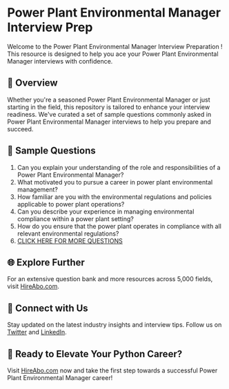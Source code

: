 # Power Plant Environmental Manager Interview Prep

Welcome to the Power Plant Environmental Manager Interview Preparation ! This resource is designed to help you ace your Power Plant Environmental Manager interviews with confidence.

## 🚀 Overview

Whether you're a seasoned Power Plant Environmental Manager or just starting in the field, this repository is tailored to enhance your interview readiness. We've curated a set of sample questions commonly asked in Power Plant Environmental Manager interviews to help you prepare and succeed.

## 📝 Sample Questions

1. Can you explain your understanding of the role and responsibilities of a Power Plant Environmental Manager?
2. What motivated you to pursue a career in power plant environmental management?
3. How familiar are you with the environmental regulations and policies applicable to power plant operations?
4. Can you describe your experience in managing environmental compliance within a power plant setting?
5. How do you ensure that the power plant operates in compliance with all relevant environmental regulations?
6. [CLICK HERE FOR MORE QUESTIONS](https://hireabo.com/job/20_4_23/Power%20Plant%20Environmental%20Manager)

## 🌐 Explore Further

For an extensive question bank and more resources across 5,000 fields, visit [HireAbo.com](https://www.hireabo.com).

## 📱 Connect with Us

Stay updated on the latest industry insights and interview tips. Follow us on [Twitter](https://twitter.com/hireabo) and [LinkedIn](https://www.linkedin.com/in/hire-abo-3609972a8/).

## 🚀 Ready to Elevate Your Python Career?

Visit [HireAbo.com](https://www.hireabo.com) now and take the first step towards a successful Power Plant Environmental Manager career!